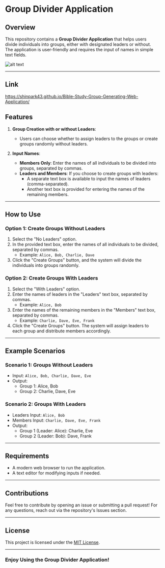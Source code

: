 # Group Divider Application

## Overview
This repository contains a **Group Divider Application** that helps users divide individuals into groups, either with designated leaders or without. The application is user-friendly and requires the input of names in simple text fields.

![alt text](https://shinpark43.github.io/Bible-Study-Group-Generating-Web-Application/)

---
## Link
https://shinpark43.github.io/Bible-Study-Group-Generating-Web-Application/

## Features

1. **Group Creation with or without Leaders**:
   - Users can choose whether to assign leaders to the groups or create groups randomly without leaders.

2. **Input Names**:
   - **Members Only**: Enter the names of all individuals to be divided into groups, separated by commas.
   - **Leaders and Members**: If you choose to create groups with leaders:
     - A separate text box is available to input the names of leaders (comma-separated).
     - Another text box is provided for entering the names of the remaining members.

---

## How to Use

### **Option 1: Create Groups Without Leaders**
1. Select the "No Leaders" option.
2. In the provided text box, enter the names of all individuals to be divided, separated by commas.
   - Example: `Alice, Bob, Charlie, Dave`
3. Click the "Create Groups" button, and the system will divide the individuals into groups randomly.

### **Option 2: Create Groups With Leaders**
1. Select the "With Leaders" option.
2. Enter the names of leaders in the "Leaders" text box, separated by commas.
   - Example: `Alice, Bob`
3. Enter the names of the remaining members in the "Members" text box, separated by commas.
   - Example: `Charlie, Dave, Eve, Frank`
4. Click the "Create Groups" button. The system will assign leaders to each group and distribute members accordingly.

---

## Example Scenarios

### **Scenario 1: Groups Without Leaders**
- Input: `Alice, Bob, Charlie, Dave, Eve`
- Output: 
  - Group 1: Alice, Bob
  - Group 2: Charlie, Dave, Eve

### **Scenario 2: Groups With Leaders**
- Leaders Input: `Alice, Bob`
- Members Input: `Charlie, Dave, Eve, Frank`
- Output:
  - Group 1 (Leader: Alice): Charlie, Eve
  - Group 2 (Leader: Bob): Dave, Frank

---

## Requirements
- A modern web browser to run the application.
- A text editor for modifying inputs if needed.

---

## Contributions
Feel free to contribute by opening an issue or submitting a pull request! For any questions, reach out via the repository's Issues section.

---

## License
This project is licensed under the [MIT License](LICENSE).

---

### Enjoy Using the Group Divider Application!
